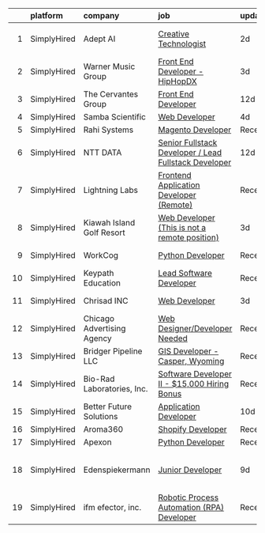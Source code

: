 

|    | platform    | company                    | job                                                                                                                                                                 | update_time   | location                      |
|---:|:------------|:---------------------------|:--------------------------------------------------------------------------------------------------------------------------------------------------------------------|:--------------|:------------------------------|
|  1 | SimplyHired | Adept AI                   | [Creative Technologist](https://www.simplyhired.com/job/otB9K7JZN1YowKhAz9EouLkf_x58ThVYxgwsCpUTEa1JpddrJRf2lA?q=digital+developer)                                 | 2d            | San Francisco, CA             |
|  2 | SimplyHired | Warner Music Group         | [Front End Developer - HipHopDX](https://www.simplyhired.com/job/AF_d9mxaUGoZNAjyIg3q4Mhs758bMBMs6OJd0OQ5TnH2hcfdqixz0Q?q=digital+developer)                        | 3d            | Culver City, CA               |
|  3 | SimplyHired | The Cervantes Group        | [Front End Developer](https://www.simplyhired.com/job/EHes8FMJl3fRNjnLWkX5Wqmps73MXfPJtWGgSDSsobkRnG7DBrHkGQ?q=digital+developer)                                   | 12d           | Puerto Rico                   |
|  4 | SimplyHired | Samba Scientific           | [Web Developer](https://www.simplyhired.com/job/pBcYObLu75vZEc8Fp1yTFyUvdaS_HR2ZNMOP84WEgAlanjDd8PXh0Q?q=digital+developer)                                         | 4d            | Remote                        |
|  5 | SimplyHired | Rahi Systems               | [Magento Developer](https://www.simplyhired.com/job/Y1Im16lp64iY7pMqUtseigXNmbn0Kf3vxANWYj_ucxNvO-gNq3ndCQ?q=digital+developer)                                     | Recently      | Fremont, CA                   |
|  6 | SimplyHired | NTT DATA                   | [Senior Fullstack Developer / Lead Fullstack Developer](https://www.simplyhired.com/job/1oabnHeKq3v6q_Td0NU2IsjwteRJRhqp2gG3NFgJrfG3hJMn0UFSow?q=digital+developer) | 12d           | Frisco, TX                    |
|  7 | SimplyHired | Lightning Labs             | [Frontend Application Developer (Remote)](https://www.simplyhired.com/job/Ugab-J4oXAnr6Yg87yDHMYwR2FOKu_FuheergthV4fJ4QT7xFnjmrw?q=digital+developer)               | Recently      | Palo Alto, CA                 |
|  8 | SimplyHired | Kiawah Island Golf Resort  | [Web Developer (This is not a remote position)](https://www.simplyhired.com/job/0KEXHdTuELhL85lIG9F2AXF8vr0-FP_T7dvbvsOTWI2XPJ0bCldODg?q=digital+developer)         | 3d            | Kiawah Island, SC             |
|  9 | SimplyHired | WorkCog                    | [Python Developer](https://www.simplyhired.com/job/DrUsIsuCY8do9aY64VJ1A3I-g4kW1nv6ZYUmXkhTUww3E_Wr0QHXSg?q=digital+developer)                                      | Recently      | East Texas, PA                |
| 10 | SimplyHired | Keypath Education          | [Lead Software Developer](https://www.simplyhired.com/job/G-5BrLOGTthl-VnS4Y1wQcssnQIq5ZuRMCrDjbc5ThCdahiDTKCEsw?q=digital+developer)                               | Recently      | Schaumburg, IL                |
| 11 | SimplyHired | Chrisad INC                | [Web Developer](https://www.simplyhired.com/job/Vrca3YxTDNGbNFn7fFYW6Hc_-tEWt5lSq0MytOTuLt5cFv0HkGkZbg?q=digital+developer)                                         | 3d            | Corte Madera, CA              |
| 12 | SimplyHired | Chicago Advertising Agency | [Web Designer/Developer Needed](https://www.simplyhired.com/job/3WomrldDVp_gZau2C1LngZoA36zG91ldOR1uxfIywCG-c5eoqglKUw?q=digital+developer)                         | Recently      | Remote                        |
| 13 | SimplyHired | Bridger Pipeline LLC       | [GIS Developer - Casper, Wyoming](https://www.simplyhired.com/job/sRSOYzagAkbGulOv1G9EZEF68hJpoTHT15E6IObC7ohSSPTmJHbi2Q?q=digital+developer)                       | Recently      | Casper, WY                    |
| 14 | SimplyHired | Bio-Rad Laboratories, Inc. | [Software Developer II - $15,000 Hiring Bonus](https://www.simplyhired.com/job/QTrGaI591bKQudWMGikjyIZda1jv-kgqw85RHLiV-ujZmFqd9odGbg?q=digital+developer)          | Recently      | Pleasanton, CA                |
| 15 | SimplyHired | Better Future Solutions    | [Application Developer](https://www.simplyhired.com/job/_6T-m4VUc_1tsWW0K8-VXPWjKFrxv8ZkwB59X1fWQLd9nJT7TGjrMQ?q=digital+developer)                                 | 10d           | Remote                        |
| 16 | SimplyHired | Aroma360                   | [Shopify Developer](https://www.simplyhired.com/job/5fCLgvciiG57pw6SLrao9AgeIWFsziOqUJGbxqMDBzuH-pHaT_HUGg?q=digital+developer)                                     | Recently      | Miami, FL                     |
| 17 | SimplyHired | Apexon                     | [Python Developer](https://www.simplyhired.com/job/x9yL7myRMeIVWD2-jXvCut-BVNg5i-Yhza27aVsWlEsHe3fWDTRhaA?q=digital+developer)                                      | Recently      | Remote                        |
| 18 | SimplyHired | Edenspiekermann            | [Junior Developer](https://www.simplyhired.com/job/kbLnfXnG9eIAB2DuwnlEaaxfh9d3WoTVh_PSgN9kYex9J2OZuzrEVQ?q=digital+developer)                                      | 9d            | San Francisco, CA +1 location |
| 19 | SimplyHired | ifm efector, inc.          | [Robotic Process Automation (RPA) Developer](https://www.simplyhired.com/job/il4Z7UIBdJrZ0yJq4bKvqErfrrtOg5NbBx4FioTIIcQ8YaMS7KH5mw?q=digital+developer)            | Recently      | Malvern, PA                   |